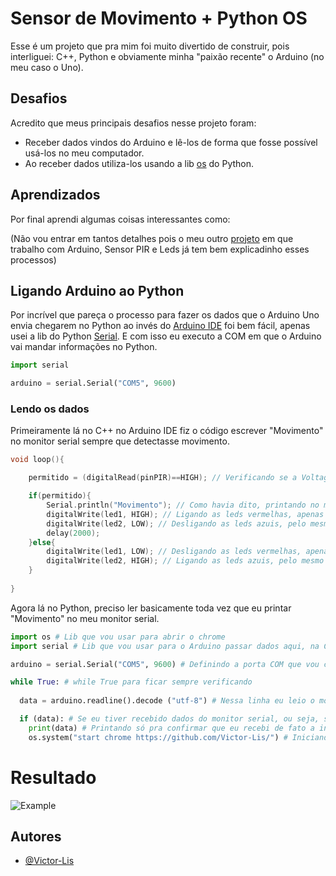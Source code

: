 
# Sensor de Movimento + Python OS

Esse é um projeto que pra mim foi muito divertido de construir, pois interliguei: C++, Python e obviamente minha "paixão recente" o Arduino (no meu caso o Uno).


## Desafios

Acredito que meus principais desafios nesse projeto foram:
- Receber dados vindos do Arduino e lê-los de forma que fosse possível usá-los no meu computador.
- Ao receber dados utiliza-los usando a lib [os](https://docs.python.org/3/library/os.html) do Python.
## Aprendizados

Por final aprendi algumas coisas interessantes como: 

(Não vou entrar em tantos detalhes pois o meu outro [projeto](https://github.com/Victor-Lis/Sensor-de-Movimento-e-Leds) em que trabalho com Arduino, Sensor PIR e Leds já tem bem explicadinho esses processos)
## Ligando Arduino ao Python
Por incrível que pareça o processo para fazer os dados que o Arduino Uno envia chegarem no Python ao invés do [Arduino IDE](https://www.arduino.cc/en/software) foi bem fácil, apenas usei a lib do Python [Serial](https://pyserial.readthedocs.io/en/latest/pyserial.html).
E com isso eu executo a COM em que o Arduino vai mandar informações no Python.

```python
import serial

arduino = serial.Serial("COM5", 9600)
```

### Lendo os dados
Primeiramente lá no C++ no Arduino IDE fiz o código escrever "Movimento" no monitor serial sempre que detectasse movimento.
```c++
void loop(){  

    permitido = (digitalRead(pinPIR)==HIGH); // Verificando se a Voltagem é == HIGH, ou seja, se detectou movimento

    if(permitido){
        Serial.println("Movimento"); // Como havia dito, printando no monitor serial "Movimento", justamente ao detectar movimento.
        digitalWrite(led1, HIGH); // Ligando as leds vermelhas, apenas para ser mais fácil de perceber essa dectecção.
        digitalWrite(led2, LOW); // Desligando as leds azuis, pelo mesmo motivo.
        delay(2000);
    }else{
        digitalWrite(led1, LOW); // Desligando as leds vermelhas, apenas para ser mais fácil de perceber essa não dectecção.
        digitalWrite(led2, HIGH); // Ligando as leds azuis, pelo mesmo motivo.
    }
    
}
```

Agora lá no Python, preciso ler basicamente toda vez que eu printar "Movimento" no meu monitor serial.

```python
import os # Lib que vou usar para abrir o chrome
import serial # Lib que vou usar para o Arduino passar dados aqui, na COM definida ao invés de lá no Arduino IDE

arduino = serial.Serial("COM5", 9600) # Definindo a porta COM que vou conectar e receber dados do meu Arduino, iniciando o monitor serial e a velocidade.

while True: # while True para ficar sempre verificando
  
  data = arduino.readline().decode ("utf-8") # Nessa linha eu leio o monitor serial, igual aquele da IDE Arduino

  if (data): # Se eu tiver recebido dados do monitor serial, ou seja, se escreveu algo, a condição é True
    print(data) # Printando só pra confirmar que eu recebi de fato a informação de maneira correta
    os.system("start chrome https://github.com/Victor-Lis/") # Iniciando o chrome no meu GitHub 
```
# Resultado

![Example](https://youtube.com/shorts/nyKxFepnQgY)
## Autores

- [@Victor-Lis](https://github.com/Victor-Lis)

